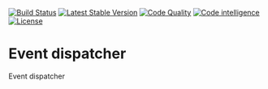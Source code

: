 [![Build Status](https://travis-ci.com/open-engine/event-dispatcher.svg?branch=master)](https://travis-ci.com/open-engine/event-dispatcher)
[![Latest Stable Version](https://img.shields.io/packagist/v/open-engine/dispatcher-event.svg)](https://packagist.org/packages/open-engine/event-dispatcher)
[![Code Quality](https://img.shields.io/scrutinizer/g/open-engine/event-dispatcher.svg)](https://scrutinizer-ci.com/g/open-engine/event-dispatcher)
[![Code intelligence](https://scrutinizer-ci.com/g/open-engine/event-dispatcher/badges/code-intelligence.svg?b=master)](https://scrutinizer-ci.com/g/open-engine/event-dispatcher)
[![License](https://img.shields.io/badge/license-GPL%203-green.svg)](https://github.com/open-engine/event-dispatcher/blob/master/LICENSE)

# Event dispatcher
Event dispatcher


